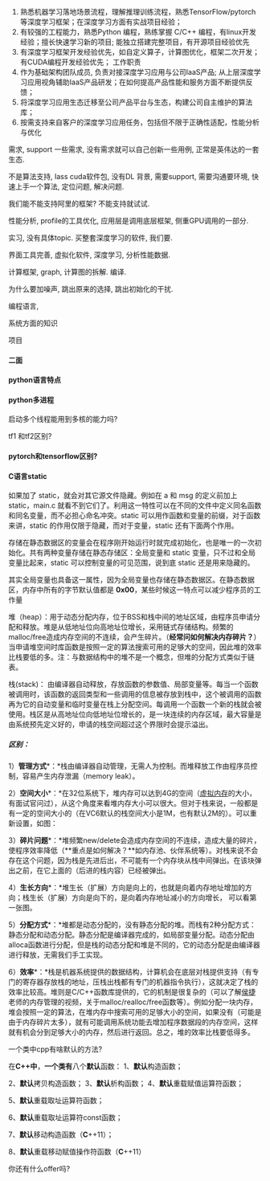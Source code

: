 

1. 熟悉机器学习落地场景流程，理解推理训练流程，熟悉TensorFlow/pytorch等深度学习框架；在深度学习方面有实战项目经验；
2. 有较强的工程能力，熟悉Python 编程，熟练掌握 C/C++ 编程，有linux开发经验；擅长快速学习新的项目; 能独立搭建完整项目，有开源项目经验优先
3. 有深度学习框架开发经验优先，如自定义算子，计算图优化，框架二次开发；有CUDA编程开发经验优先；
工作职责
1. 作为基础架构团队成员, 负责对接深度学习应用与公司IaaS产品; 从上层深度学习应用视角辅助IaaS产品研发；在如何提高产品性能和服务方面不断提供反馈；
2. 将深度学习应用生态迁移至公司产品平台与生态，构建公司自主维护的算法库；
3. 按需支持来自客户的深度学习应用任务，包括但不限于正确性适配，性能分析与优化

需求, support 一些需求, 没有需求就可以自己创新一些用例,  正常是英伟达的一套生态.

不是算法支持, Iass  cuda软件包, 没有DL 背景, 需要support,  需要沟通要环境, 快速上手一个算法, 定位问题, 解决问题. 

我们能不能支持阿里的框架? 不能支持就试试. 

性能分析, profile的工具优化, 应用层是调用底层框架, 侧重GPU调用的一部分.

实习, 没有具体topic.  买整套深度学习的软件, 我们要.

界面工具完善,  虚拟化软件,  深度学习, 分析性能数据.

计算框架, graph, 计算图的拆解. 编译. 



为什么要加噪声, 跳出原来的选择, 跳出初始化的干扰. 

编程语言, 



系统方面的知识



项目

#### 二面

#### python语言特点



#### python多进程

启动多个线程能用到多核的能力吗?

tf1 和tf2区别?

#### pytorch和tensorflow区别?



#### C语言static 

如果加了 static，就会对其它源文件隐藏。例如在 a 和 msg 的定义前加上 static，main.c 就看不到它们了。利用这一特性可以在不同的文件中定义同名函数和同名变量，而不必担心命名冲突。static 可以用作函数和变量的前缀，对于函数来讲，static 的作用仅限于隐藏，而对于变量，static 还有下面两个作用。

存储在静态数据区的变量会在程序刚开始运行时就完成初始化，也是唯一的一次初始化。共有两种变量存储在静态存储区：全局变量和 static 变量，只不过和全局变量比起来，static 可以控制变量的可见范围，说到底 static 还是用来隐藏的。

其实全局变量也具备这一属性，因为全局变量也存储在静态数据区。在静态数据区，内存中所有的字节默认值都是 **0x00**，某些时候这一特点可以减少程序员的工作量

堆（heap）：用于动态分配内存，位于BSS和栈中间的地址区域，由程序员申请分配和释放。堆是从低地址位向高地址位增长，采用链式存储结构。频繁的malloc/free造成内存空间的不连续，会产生碎片。（**经常问如何解决内存碎片？**）当申请堆空间时库函数是按照一定的算法搜索可用的足够大的空间，因此堆的效率比栈要低的多。注：与数据结构中的堆不是一个概念，但堆的分配方式类似于链表。

栈(stack)： 由编译器自动释放，存放函数的参数值、局部变量等。每当一个函数被调用时，该函数的返回类型和一些调用的信息被存放到栈中，这个被调用的函数再为它的自动变量和临时变量在栈上分配空间。每调用一个函数一个新的栈就会被使用。栈区是从高地址位向低地址位增长的，是一块连续的内存区域，最大容量是由系统预先定义好的，申请的栈空间超过这个界限时会提示溢出。

##### **区别：**

1）**管理方式***：*栈由编译器自动管理，无需人为控制。而堆释放工作由程序员控制，容易产生内存泄漏（memory leak）。

2）**空间大小***：*在32位系统下，堆内存可以达到4G的空间（[虚拟内存](https://www.zhihu.com/search?q=虚拟内存&search_source=Entity&hybrid_search_source=Entity&hybrid_search_extra={"sourceType"%3A"answer"%2C"sourceId"%3A1821345288})的大小，有面试官问过），从这个角度来看堆内存大小可以很大。但对于栈来说，一般都是有一定的空间大小的（在VC6默认的栈空间大小是1M，也有默认2M的）。可以重新设置，如图：

3）**碎片问题***：*堆频繁new/delete会造成内存空间的不连续，造成大量的碎片，使程序效率降低（**重点是如何解决？**如内存池、伙伴系统等）。对栈来说不会存在这个问题，因为栈是先进后出，不可能有一个内存块从栈中间弹出。在该块弹出之前，在它上面的（后进的栈内容）已经被弹出。

4）**生长方向***：*堆生长（扩展）方向是向上的，也就是向着内存地址增加的方向；栈生长（扩展）方向是向下的，是向着内存地址减小的方向增长， 可以看第一张图。

5）**分配方式***：*堆都是动态分配的，没有静态分配的堆。而栈有2种分配方式：静态分配和动态分配。静态分配是编译器完成的，如局部变量分配。动态分配由alloca函数进行分配，但是栈的动态分配和堆是不同的，它的动态分配是由编译器进行释放，无需我们手工实现。

6）**效率***：*栈是机器系统提供的数据结构，计算机会在底层对栈提供支持（有专门的寄存器存放栈的地址，压栈出栈都有专门的机器指令执行），这就决定了栈的效率比较高。堆则是C/C++函数库提供的，它的机制是很复杂的（可以了解[侯捷](https://www.zhihu.com/search?q=侯捷&search_source=Entity&hybrid_search_source=Entity&hybrid_search_extra={"sourceType"%3A"answer"%2C"sourceId"%3A1821345288})老师的内存管理的视频，关于malloc/realloc/free函数等）。例如分配一块内存，堆会按照一定的算法，在堆内存中搜索可用的足够大小的空间，如果没有（可能是由于内存碎片太多），就有可能调用系统功能去增加程序数据段的内存空间，这样就有机会分到足够大小的内存，然后进行返回。总之，堆的效率比栈要低得多。

一个类中cpp有啥默认的方法?

在**C++中**，**一个类有**八个**默认**函数： 1、**默认**构造函数； 

2、**默认**拷贝构造函数； 3、**默认**析构函数； 4、**默认**重载赋值运算符函数； 

5、**默认**重载取址运算符函数； 

6、**默认**重载取址运算符const函数； 

7、**默认**移动构造函数（**C**++11）； 

8、**默认**重载移动赋值操作符函数（**C**++11）







你还有什么offer吗?
